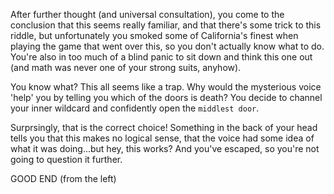 After further thought \(and universal consultation\), you come to the conclusion that this seems really familiar, and that there's some trick to this riddle, but unfortunately you smoked some of California's finest when playing the game that went over this, so you don't actually know what to do. You're also in too much of a blind panic to sit down and think this one out \(and math was never one of your strong suits, anyhow\).

You know what? This all seems like a trap. Why would the mysterious voice 'help' you by telling you which of the doors is death? You decide to channel your inner wildcard and confidently open the ```middlest door```.

Surprsingly, that is the correct choice! Something in the back of your head tells you that this makes no logical sense, that the voice had some idea of what it was doing...but hey, this works? And you've escaped, so you're not going to question it further.

GOOD END \(from the left\)